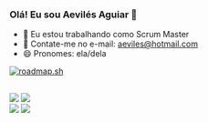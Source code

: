 ### Olá! Eu sou Aevilés Aguiar 👋


- 🔭 Eu estou trabalhando como Scrum Master
- 💬 Contate-me no e-mail: aeviles@hotmail.com
- 😄 Pronomes: ela/dela



[![roadmap.sh](https://roadmap.sh/card/wide/668e8ef97d03d0bb6d8f8399?variant=light)](https://roadmap.sh)

##
 
<div> 

  <a href="https://www.instagram.com/aevilesaguiar/" target="_blank"><img src="https://img.shields.io/badge/-Instagram-%23E4405F?style=for-the-badge&logo=instagram&logoColor=white" target="_blank"></a>
 <a href="https://discord.gg/" target="_blank"><img src="https://img.shields.io/badge/Discord-7289DA?style=for-the-badge&logo=discord&logoColor=white" target="_blank"></a>  
<a href = "mailto:estudate04@gmail.com"><img src="https://img.shields.io/badge/-Gmail-%23333?style=for-the-badge&logo=gmail&logoColor=white" target="_blank"></a>
<a href="https://www.linkedin.com/in/aeviles-aguiar-silva/" target="_blank"><img src="https://img.shields.io/badge/-LinkedIn-%230077B5?style=for-the-badge&logo=linkedin&logoColor=white" target="_blank"></a> 
  
 
</div>
